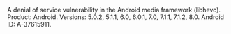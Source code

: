 A denial of service vulnerability in the Android media framework (libhevc). Product: Android. Versions: 5.0.2, 5.1.1, 6.0, 6.0.1, 7.0, 7.1.1, 7.1.2, 8.0. Android ID: A-37615911.